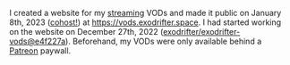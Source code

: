 I created a website for my [streaming](../notes/streaming-activity.md) VODs and made it public on January 8th, 2023 ([cohost!](https://cohost.org/exodrifter/post/809767-vod-archive-is-now)) at https://vods.exodrifter.space. I had started working on the website on December 27th, 2022 ([exodrifter/exodrifter-vods@e4f227a](https://github.com/exodrifter/exodrifter-vods/commit/e4f227a5e7b2a68c288c548a4da6fe96db03378f)). Beforehand, my VODs were only available behind a [Patreon](../notes/patreon.md) paywall.
